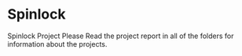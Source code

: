 # Spinlock
Spinlock Project 
Please Read the project report in all of the folders for information about the projects.
